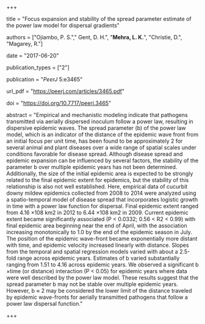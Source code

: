 +++

title = "Focus expansion and stability of the spread parameter estimate of the power law model for dispersal gradients"

authors = ["Ojiambo, P. S."," Gent, D. H.", "**Mehra, L. K.**", "Christie, D.", "Magarey, R."]

date = "2017-06-20"

publication_types = ["2"]

publication = "*PeerJ* 5:e3465"

url_pdf = "https://peerj.com/articles/3465.pdf"

doi = "https://doi.org/10.7717/peerj.3465"

abstract = "Empirical and mechanistic modeling indicate that pathogens transmitted via aerially dispersed inoculum follow a power law, resulting in dispersive epidemic waves. The spread parameter (b) of the power law model, which is an indicator of the distance of the epidemic wave front from an initial focus per unit time, has been found to be approximately 2 for several animal and plant diseases over a wide range of spatial scales under conditions favorable for disease spread. Although disease spread and epidemic expansion can be influenced by several factors, the stability of the parameter b over multiple epidemic years has not been determined. Additionally, the size of the initial epidemic area is expected to be strongly related to the final epidemic extent for epidemics, but the stability of this relationship is also not well established. Here, empirical data of cucurbit downy mildew epidemics collected from 2008 to 2014 were analyzed using a spatio-temporal model of disease spread that incorporates logistic growth in time with a power law function for dispersal. Final epidemic extent ranged from 4.16 ×108 km2 in 2012 to 6.44 ×108 km2 in 2009. Current epidemic extent became significantly associated (P < 0.0332; 0.56 < R2 < 0.99) with final epidemic area beginning near the end of April, with the association increasing monotonically to 1.0 by the end of the epidemic season in July. The position of the epidemic wave-front became exponentially more distant with time, and epidemic velocity increased linearly with distance. Slopes from the temporal and spatial regression models varied with about a 2.5-fold range across epidemic years. Estimates of b varied substantially ranging from 1.51 to 4.16 across epidemic years. We observed a significant b ×time (or distance) interaction (P < 0.05) for epidemic years where data were well described by the power law model. These results suggest that the spread parameter b may not be stable over multiple epidemic years. However, b ≈ 2 may be considered the lower limit of the distance traveled by epidemic wave-fronts for aerially transmitted pathogens that follow a power law dispersal function."

+++